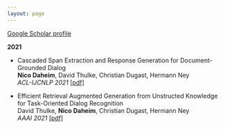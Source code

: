 ```yaml
---
layout: page
---
```


[Google Scholar
profile](https://scholar.google.com/citations?user=n6wJfqUAAAAJ&hl=en&oi=ao)

**2021**

- Cascaded Span Extraction and Response Generation for Document-Grounded Dialog <br/>
  **Nico Daheim**, David Thulke, Christian Dugast, Hermann Ney <br/>
  _ACL-IJCNLP 2021_ [[pdf]](https://arxiv.org/pdf/2106.07275.pdf)

- Efficient Retrieval Augmented Generation from Unstructed Knowledge for Task-Oriented Dialog
  Recognition <br/>
  David Thulke, **Nico Daheim**, Christian Dugast, Hermann Ney <br/>
  _AAAI 2021_ [[pdf]](https://arxiv.org/pdf/2102.04643.pdf)